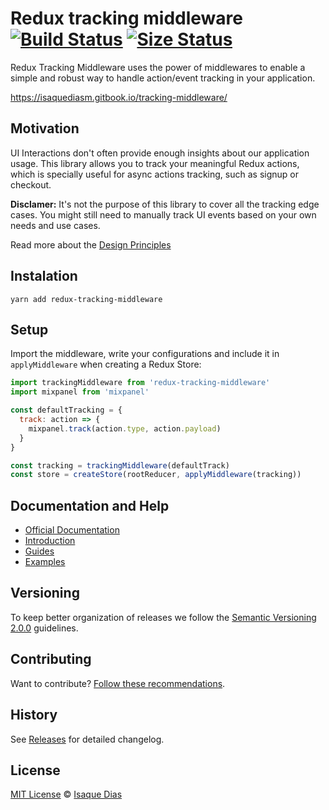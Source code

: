 # Redux tracking middleware [![Build Status](https://travis-ci.com/isaquediasm/redux-tracking-middleware.svg?branch=master)](https://travis-ci.com/isaquediasm/redux-tracking-middleware) [![Size Status](https://img.shields.io/bundlephobia/min/redux-tracking-middleware)](https://img.shields.io/bundlephobia/min/redux-tracking-middleware)

Redux Tracking Middleware uses the power of middlewares to enable a simple and robust way to handle action/event tracking in your application.

https://isaquediasm.gitbook.io/tracking-middleware/

## Motivation

UI Interactions don't often provide enough insights about our application usage. This library allows you to track your meaningful Redux actions, which is specially useful for async actions tracking, such as signup or checkout.

**Disclamer:** It's not the purpose of this library to cover all the tracking edge cases. You might still need to manually track UI events based on your own needs and use cases.

Read more about the [Design Principles](https://isaquediasm.gitbook.io/tracking-middleware/getting-started/design-principles)

## Instalation

```
yarn add redux-tracking-middleware
```

## Setup

Import the middleware, write your configurations and include it in `applyMiddleware` when creating a Redux Store:

```js
import trackingMiddleware from 'redux-tracking-middleware'
import mixpanel from 'mixpanel'

const defaultTracking = {
  track: action => {
    mixpanel.track(action.type, action.payload)
  }
}

const tracking = trackingMiddleware(defaultTrack)
const store = createStore(rootReducer, applyMiddleware(tracking))
```

## Documentation and Help

- [Official Documentation](https://isaquediasm.gitbook.io/tracking-middleware/)
- [Introduction](https://isaquediasm.gitbook.io/tracking-middleware/getting-started/introduction)
- [Guides](https://isaquediasm.gitbook.io/tracking-middleware/guides/filtering-types)
- [Examples](/examples)

## Versioning

To keep better organization of releases we follow the [Semantic Versioning 2.0.0](http://semver.org/) guidelines.

## Contributing

Want to contribute? [Follow these recommendations](https://github.com/isaquediasm/redux-tracking-middleware/blob/master/docs/contributing.md).

## History

See [Releases](https://github.com/isaquediasm/redux-tracking-middleware/releases) for detailed changelog.

## License

[MIT License](https://github.com/isaquediasm/redux-tracking-middleware/master/LICENSE.md) © [Isaque Dias](https://github.com/isaquediasm)
